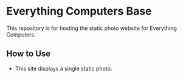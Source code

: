 # Everything Computers Base

This repository is for hosting the static photo website for Everything Computers.

## How to Use

- This site displays a single static photo.
